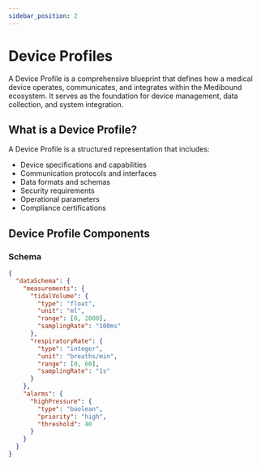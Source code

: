 ```yaml
---
sidebar_position: 2
---
```

# Device Profiles

A Device Profile is a comprehensive blueprint that defines how a medical device operates, communicates, and integrates within the Medibound ecosystem. It serves as the foundation for device management, data collection, and system integration.

## What is a Device Profile?

A Device Profile is a structured representation that includes:

- Device specifications and capabilities
- Communication protocols and interfaces
- Data formats and schemas
- Security requirements
- Operational parameters
- Compliance certifications

## Device Profile Components

### Schema

```json
{
  "dataSchema": {
    "measurements": {
      "tidalVolume": {
        "type": "float",
        "unit": "ml",
        "range": [0, 2000],
        "samplingRate": "100ms"
      },
      "respiratoryRate": {
        "type": "integer",
        "unit": "breaths/min",
        "range": [0, 60],
        "samplingRate": "1s"
      }
    },
    "alarms": {
      "highPressure": {
        "type": "boolean",
        "priority": "high",
        "threshold": 40
      }
    }
  }
}
```
